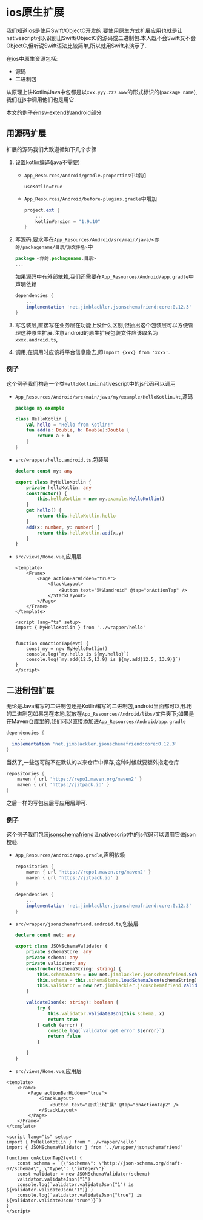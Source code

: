 # ios原生扩展

我们知道ios是使用Swift/ObjectC开发的,要使用原生方式扩展应用也就是让nativescript可以识别出Swift/ObjectC的源码或二进制包.本人既不会Swift又不会ObjectC,但听说Swift语法比较简单,所以就用Swift来演示了.

在ios中原生资源包括:

+ 源码
+ 二进制包

从原理上讲Kotlin/Java中包都是以`xxx.yyy.zzz.www`的形式标识的(`package name`),我们在js中调用他们也是用它.

本文的例子在[nsv-extend](https://github.com/hsz1273327/TutorialForFront-EndWeb/tree/nsv-extend)的android部分

## 用源码扩展

扩展的源码我们大致遵循如下几个步骤

1. 设置kotlin编译(java不需要)
    + `App_Resources/Android/gradle.properties`中增加

        ```properties
        useKotlin=true
        ```

    + `App_Resources/Android/before-plugins.gradle`中增加

        ```gradle
        project.ext {
            ...
            kotlinVersion = "1.9.10"
        }
        ```

2. 写源码,要求写在`App_Resources/Android/src/main/java/<你的/packagename/目录/源文件名>`中

    ```kt
    package <你的.packagename.目录>
    ...
    ```

    如果源码中有外部依赖,我们还需要在`App_Resources/Android/app.gradle`中声明依赖

    ```gradle
    dependencies {
        ...
        implementation 'net.jimblackler.jsonschemafriend:core:0.12.3'
    }
    ```

3. 写包装层,直接写在业务层在功能上没什么区别,但抽出这个包装层可以方便管理这种原生扩展.注意android的原生扩展包装文件应该取名为`xxxx.android.ts`,

4. 调用,在调用时应该将平台信息隐去,即`import {xxx} from 'xxxx'`.

### 例子

这个例子我们构造一个类`HelloKotlin`让nativescript中的js代码可以调用

+ `App_Resources/Android/src/main/java/my/example/HelloKotlin.kt`,源码

    ```kt
    package my.example

    class HelloKotlin {
        val hello = "Hello from Kotlin!"
        fun add(a: Double, b: Double):Double { 
            return a + b 
        } 
    }
    ```

+ `src/wrapper/hello.android.ts`,包装层

    ```ts
    declare const my: any

    export class MyHelloKotlin {
        private helloKotlin: any
        constructor() {
            this.helloKotlin = new my.example.HelloKotlin()
        }
        get hello() {
            return this.helloKotlin.hello
        }
        add(x: number, y: number) {
            return this.helloKotlin.add(x,y)
        }
    }
    ```

+ `src/views/Home.vue`,应用层

    ```vue
    <template>
        <Frame>
            <Page actionBarHidden="true">
                <StackLayout>
                    <Button text="测试android" @tap="onActionTap" />
                </StackLayout>
            </Page>
        </Frame>
    </template>

    <script lang="ts" setup>
    import { MyHelloKotlin } from '../wrapper/hello'


    function onActionTap(evt) {
        const my = new MyHelloKotlin()
        console.log(`my.hello is ${my.hello}`)
        console.log(`my.add(12.5,13.9) is ${my.add(12.5, 13.9)}`)
    }
    </script>
    ```

## 二进制包扩展

无论是Java编写的二进制包还是Kotlin编写的二进制包,android里面都可以用.用的二进制包如果包在本地,就放在`App_Resources/Android/libs/`文件夹下;如果是在Maven仓库里的,我们可以直接添加进`App_Resources/Android/app.gradle`

```gradle
dependencies {
    ...
  implementation 'net.jimblackler.jsonschemafriend:core:0.12.3'
}
```

当然了,一些包可能不在默认的以来仓库中保存,这种时候就要额外指定仓库

```gradle
repositories {
    maven { url 'https://repo1.maven.org/maven2' }
    maven { url 'https://jitpack.io' }
}
```

之后一样的写包装层写应用层即可.

### 例子

这个例子我们包装[jsonschemafriend](https://github.com/jimblackler/jsonschemafriend)让nativescript中的js代码可以调用它做json校验.

+ `App_Resources/Android/app.gradle`,声明依赖

    ```gradle
    repositories {
        maven { url 'https://repo1.maven.org/maven2' }
        maven { url 'https://jitpack.io' }
    }

    dependencies {
        ...
        implementation 'net.jimblackler.jsonschemafriend:core:0.12.3'
    }
    ```

+ `src/wrapper/jsonschemafriend.android.ts`,包装层

    ```ts
    declare const net: any

    export class JSONSchemaValidator {
        private schemaStore: any
        private schema: any
        private validator: any
        constructor(schemaString: string) {
            this.schemaStore = new net.jimblackler.jsonschemafriend.SchemaStore()
            this.schema = this.schemaStore.loadSchemaJson(schemaString)
            this.validator = new net.jimblackler.jsonschemafriend.Validator()
        }

        validateJson(x: string): boolean {
            try {
                this.validator.validateJson(this.schema, x)
                return true
            } catch (error) {
                console.log(`validator get error ${error}`)
                return false
            }

        }
    }
    ```

+ `src/views/Home.vue`,应用层

```vue
<template>
    <Frame>
        <Page actionBarHidden="true">
            <StackLayout>
                <Button text="测试lib扩展" @tap="onActionTap2" />
            </StackLayout>
        </Page>
    </Frame>
</template>

<script lang="ts" setup>
import { MyHelloKotlin } from '../wrapper/hello'
import { JSONSchemaValidator } from '../wrapper/jsonschemafriend'

function onActionTap2(evt) {
    const schema = `{\"$schema\": \"http://json-schema.org/draft-07/schema#\", \"type\": \"integer\"}`
    const validator = new JSONSchemaValidator(schema)
    validator.validateJson("1")
    console.log(`validator.validateJson("1") is ${validator.validateJson("1")}`)
    console.log(`validator.validateJson("true") is ${validator.validateJson("true")}`)
}
</script>
```